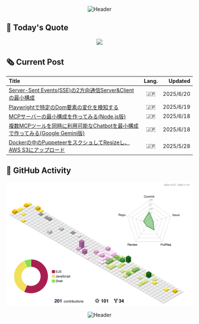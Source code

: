 <div align="center">

![Header](https://capsule-render.vercel.app/api?type=waving&height=150&color=gradient&reversal=false&section=header)

</div>

## 💬 **Today's Quote**
<div align="center">
  <img src="https://quotes-github-readme.vercel.app/api?type=horizontal&theme=transparent" />
</div>

## 🗞️ **Current Post**

<div align="center">

<!-- INDEX:LEN:5 -->
<!-- INDEX:START -->
| Title                                                                                                          | Lang. |   Updated |
| :------------------------------------------------------------------------------------------------------------- | :---: | --------: |
| [Server-Sent Events(SSE)の2方向通信Server&Clientの最小構成](https://qiita.com/jerrywdlee/items/028d7a15fa07b7044886)     |  🇯🇵 | 2025/6/20 |
| [Playwrightで特定のDom要素の変化を検知する](https://qiita.com/jerrywdlee/items/a5480150f59764be619c)                         |  🇯🇵 | 2025/6/19 |
| [MCPサーバーの最小構成を作ってみる(Node.js版)](https://qiita.com/jerrywdlee/items/d20de494f47091babf7e)                        |  🇯🇵 | 2025/6/18 |
| [複数MCPツールを同時に利用可能なChatbotを最小構成で作ってみる(Google Gemini版)](https://qiita.com/jerrywdlee/items/ceca3b3a942d61e5b387) |  🇯🇵 | 2025/6/18 |
| [Dockerの中のPuppeteerをスクショしてResizeし、AWS S3にアップロード](https://qiita.com/jerrywdlee/items/aaecbdc464787a2edba0)      |  🇯🇵 | 2025/5/28 |
<!-- INDEX:END -->

</div>

## 🌱 **GitHub Activity**

<div align="center">

![profile-season-animate.svg](./profile-3d-contrib/profile-season-animate.svg)

</div>

<div align="center">

![Header](https://capsule-render.vercel.app/api?type=waving&height=150&color=gradient&reversal=false&section=footer)

</div>
<!--

## Note
- [Capsule-Render](https://capsule-render.vercel.app/)
- [PiyushSuthar/github-readme-quotes](https://github.com/PiyushSuthar/github-readme-quotes)
- [yoshi389111/github-profile-3d-contrib](https://github.com/yoshi389111/github-profile-3d-contrib/tree/main)

-->
